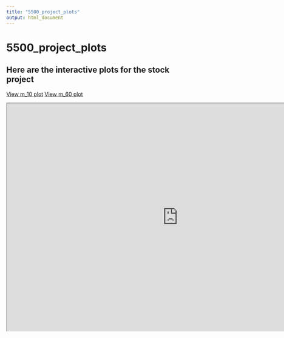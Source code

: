 ```yaml
---
title: "5500_project_plots"
output: html_document
---
```


# 5500_project_plots

## Here are the interactive plots for the stock project

[View m_10 plot](https://github.com/YuerWangg/5500_project_plots.git/m_10.html)
[View m_60 plot](https://github.com/YuerWangg/5500_project_plots.git/m_60.html)

<iframe src="https://github.com/YuerWangg/5500_project_plots.git/m_10.html" width="900" height="600"></iframe>


